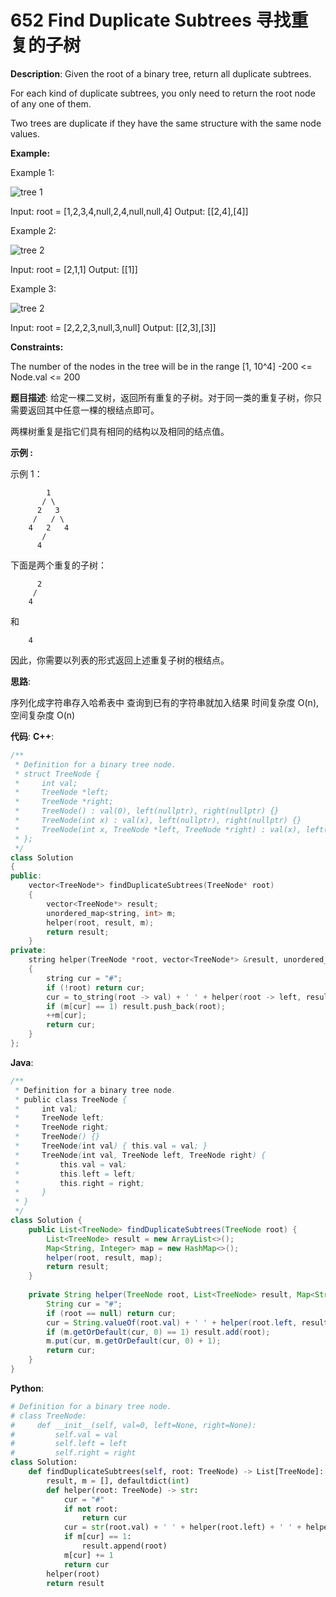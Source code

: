 # 652 Find Duplicate Subtrees 寻找重复的子树

__Description__:
Given the root of a binary tree, return all duplicate subtrees.

For each kind of duplicate subtrees, you only need to return the root node of any one of them.

Two trees are duplicate if they have the same structure with the same node values.

__Example:__

Example 1:

![tree 1](https://assets.leetcode.com/uploads/2020/08/16/e1.jpg)

Input: root = [1,2,3,4,null,2,4,null,null,4]
Output: [[2,4],[4]]

Example 2:

![tree 2](https://assets.leetcode.com/uploads/2020/08/16/e2.jpg)

Input: root = [2,1,1]
Output: [[1]]

Example 3:

![tree 2](https://assets.leetcode.com/uploads/2020/08/16/e33.jpg)

Input: root = [2,2,2,3,null,3,null]
Output: [[2,3],[3]]

__Constraints:__

The number of the nodes in the tree will be in the range [1, 10^4]
-200 <= Node.val <= 200

__题目描述__:
给定一棵二叉树，返回所有重复的子树。对于同一类的重复子树，你只需要返回其中任意一棵的根结点即可。

两棵树重复是指它们具有相同的结构以及相同的结点值。

__示例 :__

示例 1：

```text
        1
       / \
      2   3
     /   / \
    4   2   4
       /
      4
```

下面是两个重复的子树：

```text
      2
     /
    4
```

和

```text
    4
```

因此，你需要以列表的形式返回上述重复子树的根结点。

__思路__:

序列化成字符串存入哈希表中
查询到已有的字符串就加入结果
时间复杂度 O(n), 空间复杂度 O(n)

__代码__:
__C++__:

```C++
/**
 * Definition for a binary tree node.
 * struct TreeNode {
 *     int val;
 *     TreeNode *left;
 *     TreeNode *right;
 *     TreeNode() : val(0), left(nullptr), right(nullptr) {}
 *     TreeNode(int x) : val(x), left(nullptr), right(nullptr) {}
 *     TreeNode(int x, TreeNode *left, TreeNode *right) : val(x), left(left), right(right) {}
 * };
 */
class Solution 
{
public:
    vector<TreeNode*> findDuplicateSubtrees(TreeNode* root) 
    {
        vector<TreeNode*> result;
        unordered_map<string, int> m;
        helper(root, result, m);
        return result;
    }
private:
    string helper(TreeNode *root, vector<TreeNode*> &result, unordered_map<string,int> &m)
    {
        string cur = "#";
        if (!root) return cur;
        cur = to_string(root -> val) + ' ' + helper(root -> left, result, m) + ' ' + helper(root -> right, result, m);
        if (m[cur] == 1) result.push_back(root);
        ++m[cur];
        return cur;
    }
};
```

__Java__:

```Java
/**
 * Definition for a binary tree node.
 * public class TreeNode {
 *     int val;
 *     TreeNode left;
 *     TreeNode right;
 *     TreeNode() {}
 *     TreeNode(int val) { this.val = val; }
 *     TreeNode(int val, TreeNode left, TreeNode right) {
 *         this.val = val;
 *         this.left = left;
 *         this.right = right;
 *     }
 * }
 */
class Solution {
    public List<TreeNode> findDuplicateSubtrees(TreeNode root) {
        List<TreeNode> result = new ArrayList<>();
        Map<String, Integer> map = new HashMap<>();
        helper(root, result, map);
        return result;
    }
    
    private String helper(TreeNode root, List<TreeNode> result, Map<String, Integer> m) {
        String cur = "#";
        if (root == null) return cur;
        cur = String.valueOf(root.val) + ' ' + helper(root.left, result, m) + ' ' + helper(root.right, result, m);
        if (m.getOrDefault(cur, 0) == 1) result.add(root);
        m.put(cur, m.getOrDefault(cur, 0) + 1);
        return cur;
    }
}
```

__Python__:

```Python
# Definition for a binary tree node.
# class TreeNode:
#     def __init__(self, val=0, left=None, right=None):
#         self.val = val
#         self.left = left
#         self.right = right
class Solution:
    def findDuplicateSubtrees(self, root: TreeNode) -> List[TreeNode]:
        result, m = [], defaultdict(int)
        def helper(root: TreeNode) -> str:
            cur = "#"
            if not root:
                return cur
            cur = str(root.val) + ' ' + helper(root.left) + ' ' + helper(root.right)
            if m[cur] == 1:
                result.append(root)
            m[cur] += 1
            return cur
        helper(root)
        return result
```
